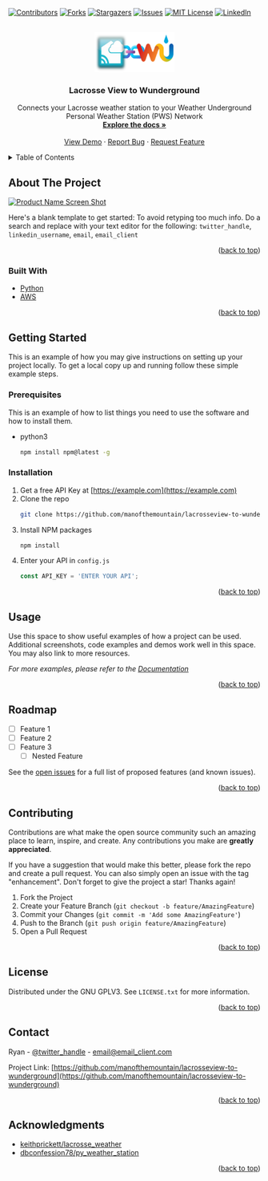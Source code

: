 [![Contributors][contributors-shield]][contributors-url]
[![Forks][forks-shield]][forks-url]
[![Stargazers][stars-shield]][stars-url]
[![Issues][issues-shield]][issues-url]
[![MIT License][license-shield]][license-url]
[![LinkedIn][linkedin-shield]][linkedin-url]



<!-- PROJECT LOGO -->
<br />
<div align="center">
  <a href="https://github.com/manofthemountain/lacrosseview-to-wunderground">
    <img src="images/logo.png" alt="Logo" width="160" height="80">
  </a>

<h3 align="center">Lacrosse View to Wunderground</h3>

  <p align="center">
    Connects your Lacrosse weather station to your Weather Underground Personal Weather Station (PWS) Network
    <br />
    <a href="https://github.com/manofthemountain/lacrosseview-to-wunderground"><strong>Explore the docs »</strong></a>
    <br />
    <br />
    <a href="https://github.com/manofthemountain/lacrosseview-to-wunderground">View Demo</a>
    ·
    <a href="https://github.com/manofthemountain/lacrosseview-to-wunderground/issues">Report Bug</a>
    ·
    <a href="https://github.com/manofthemountain/lacrosseview-to-wunderground/issues">Request Feature</a>
  </p>
</div>



<!-- TABLE OF CONTENTS -->
<details>
  <summary>Table of Contents</summary>
  <ol>
    <li>
      <a href="#about-the-project">About The Project</a>
      <ul>
        <li><a href="#built-with">Built With</a></li>
      </ul>
    </li>
    <li>
      <a href="#getting-started">Getting Started</a>
      <ul>
        <li><a href="#prerequisites">Prerequisites</a></li>
        <li><a href="#installation">Installation</a></li>
      </ul>
    </li>
    <li><a href="#usage">Usage</a></li>
    <li><a href="#roadmap">Roadmap</a></li>
    <li><a href="#contributing">Contributing</a></li>
    <li><a href="#license">License</a></li>
    <li><a href="#contact">Contact</a></li>
    <li><a href="#acknowledgments">Acknowledgments</a></li>
  </ol>
</details>



<!-- ABOUT THE PROJECT -->
## About The Project

[![Product Name Screen Shot][product-screenshot]](https://example.com)

Here's a blank template to get started: To avoid retyping too much info. Do a search and replace with your text editor for the following:  `twitter_handle`, `linkedin_username`, `email`, `email_client`

<p align="right">(<a href="#top">back to top</a>)</p>



### Built With

* [Python](https://www.python.org/)
* [AWS](https://aws.amazon.com/)


<p align="right">(<a href="#top">back to top</a>)</p>



<!-- GETTING STARTED -->
## Getting Started

This is an example of how you may give instructions on setting up your project locally.
To get a local copy up and running follow these simple example steps.

### Prerequisites

This is an example of how to list things you need to use the software and how to install them.
* python3
  ```sh
  npm install npm@latest -g
  ```

### Installation

1. Get a free API Key at [https://example.com](https://example.com)
2. Clone the repo
   ```sh
   git clone https://github.com/manofthemountain/lacrosseview-to-wunderground.git
   ```
3. Install NPM packages
   ```sh
   npm install
   ```
4. Enter your API in `config.js`
   ```js
   const API_KEY = 'ENTER YOUR API';
   ```

<p align="right">(<a href="#top">back to top</a>)</p>



<!-- USAGE EXAMPLES -->
## Usage

Use this space to show useful examples of how a project can be used. Additional screenshots, code examples and demos work well in this space. You may also link to more resources.

_For more examples, please refer to the [Documentation](https://example.com)_

<p align="right">(<a href="#top">back to top</a>)</p>



<!-- ROADMAP -->
## Roadmap

- [ ] Feature 1
- [ ] Feature 2
- [ ] Feature 3
    - [ ] Nested Feature

See the [open issues](https://github.com/manofthemountain/lacrosseview-to-wunderground/issues) for a full list of proposed features (and known issues).

<p align="right">(<a href="#top">back to top</a>)</p>



<!-- CONTRIBUTING -->
## Contributing

Contributions are what make the open source community such an amazing place to learn, inspire, and create. Any contributions you make are **greatly appreciated**.

If you have a suggestion that would make this better, please fork the repo and create a pull request. You can also simply open an issue with the tag "enhancement".
Don't forget to give the project a star! Thanks again!

1. Fork the Project
2. Create your Feature Branch (`git checkout -b feature/AmazingFeature`)
3. Commit your Changes (`git commit -m 'Add some AmazingFeature'`)
4. Push to the Branch (`git push origin feature/AmazingFeature`)
5. Open a Pull Request

<p align="right">(<a href="#top">back to top</a>)</p>



<!-- LICENSE -->
## License

Distributed under the GNU GPLV3. See `LICENSE.txt` for more information.

<p align="right">(<a href="#top">back to top</a>)</p>



<!-- CONTACT -->
## Contact

Ryan - [@twitter_handle](https://twitter.com/twitter_handle) - email@email_client.com

Project Link: [https://github.com/manofthemountain/lacrosseview-to-wunderground](https://github.com/manofthemountain/lacrosseview-to-wunderground)

<p align="right">(<a href="#top">back to top</a>)</p>



<!-- ACKNOWLEDGMENTS -->
## Acknowledgments

* [keithprickett/lacrosse_weather](https://github.com/keithprickett/lacrosse_weather)
* [dbconfession78/py_weather_station](https://github.com/dbconfession78/py_weather_station)

<p align="right">(<a href="#top">back to top</a>)</p>



<!-- MARKDOWN LINKS & IMAGES -->
<!-- https://www.markdownguide.org/basic-syntax/#reference-style-links -->
[contributors-shield]: https://img.shields.io/github/contributors/manofthemountain/lacrosseview-to-wunderground.svg?style=for-the-badge
[contributors-url]: https://github.com/manofthemountain/lacrosseview-to-wunderground/graphs/contributors
[forks-shield]: https://img.shields.io/github/forks/manofthemountain/lacrosseview-to-wunderground.svg?style=for-the-badge
[forks-url]: https://github.com/manofthemountain/lacrosseview-to-wunderground/network/members
[stars-shield]: https://img.shields.io/github/stars/manofthemountain/lacrosseview-to-wunderground.svg?style=for-the-badge
[stars-url]: https://github.com/manofthemountain/lacrosseview-to-wunderground/stargazers
[issues-shield]: https://img.shields.io/github/issues/manofthemountain/lacrosseview-to-wunderground.svg?style=for-the-badge
[issues-url]: https://github.com/manofthemountain/lacrosseview-to-wunderground/issues
[license-shield]: https://img.shields.io/github/license/manofthemountain/lacrosseview-to-wunderground.svg?style=for-the-badge
[license-url]: https://github.com/manofthemountain/lacrosseview-to-wunderground/blob/main/LICENSE
[linkedin-shield]: https://img.shields.io/badge/-LinkedIn-black.svg?style=for-the-badge&logo=linkedin&colorB=555
[linkedin-url]: https://linkedin.com/in/linkedin_username
[product-screenshot]: images/screenshot.png
